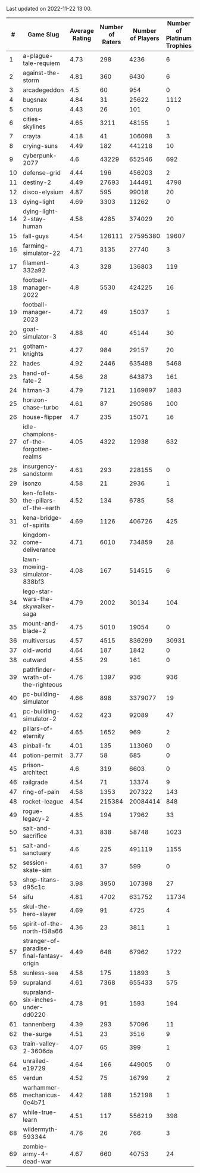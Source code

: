 Last updated on 2022-11-22 13:00.


|#|Game Slug|Average Rating|Number of Raters|Number of Players|Number of Platinum Trophies|Max Rarity (%)|
|---|---|---|---|---|---|---|
|1|a-plague-tale-requiem|4.73|298|4236|6|93|
|2|against-the-storm|4.81|360|6430|6|25|
|3|arcadegeddon|4.5|60|954|0|94|
|4|bugsnax|4.84|31|25622|1112|97|
|5|chorus|4.43|26|101|0|85|
|6|cities-skylines|4.65|3211|48155|1|76|
|7|crayta|4.18|41|106098|3|23|
|8|crying-suns|4.49|182|441218|10|65|
|9|cyberpunk-2077|4.6|43229|652546|692|62|
|10|defense-grid|4.44|196|456203|2|80|
|11|destiny-2|4.49|27693|144491|4798|95|
|12|disco-elysium|4.87|595|99018|20|28|
|13|dying-light|4.69|3303|11262|0|97|
|14|dying-light-2-stay-human|4.58|4285|374029|20|0.5|
|15|fall-guys|4.54|126111|27595380|19607|4|
|16|farming-simulator-22|4.71|3135|27740|3|80|
|17|filament-332a92|4.3|328|136803|119|93|
|18|football-manager-2022|4.8|5530|424225|16|49|
|19|football-manager-2023|4.72|49|15037|1|80|
|20|goat-simulator-3|4.88|40|45144|30|90|
|21|gotham-knights|4.27|984|29157|20|34|
|22|hades|4.92|2446|635488|5468|89|
|23|hand-of-fate-2|4.56|28|643873|161|72|
|24|hitman-3|4.79|7121|1169897|1883|48|
|25|horizon-chase-turbo|4.61|87|290586|100|83|
|26|house-flipper|4.7|235|15071|16|93|
|27|idle-champions-of-the-forgotten-realms|4.05|4322|12938|632|9|
|28|insurgency-sandstorm|4.61|293|228155|0|6|
|29|isonzo|4.58|21|2936|1|61|
|30|ken-follets-the-pillars-of-the-earth|4.52|134|6785|58|49|
|31|kena-bridge-of-spirits|4.69|1126|406726|425|94|
|32|kingdom-come-deliverance|4.71|6010|734859|28|30|
|33|lawn-mowing-simulator-838bf3|4.08|167|514515|6|88|
|34|lego-star-wars-the-skywalker-saga|4.79|2002|30134|104|98|
|35|mount-and-blade-2|4.75|5010|19054|0|4|
|36|multiversus|4.57|4515|836299|30931|78|
|37|old-world|4.64|187|1842|0|86|
|38|outward|4.55|29|161|0|83|
|39|pathfinder-wrath-of-the-righteous|4.76|1397|936|936|38|
|40|pc-building-simulator|4.66|898|3379077|19|48|
|41|pc-building-simulator-2|4.62|423|92089|47|75|
|42|pillars-of-eternity|4.65|1652|969|2|80|
|43|pinball-fx|4.01|135|113060|0|86|
|44|potion-permit|3.77|58|685|0|98|
|45|prison-architect|4.6|319|6603|0|40|
|46|railgrade|4.54|71|13374|9|98|
|47|ring-of-pain|4.58|1353|207322|143|96|
|48|rocket-league|4.54|215384|20084414|848|75|
|49|rogue-legacy-2|4.85|194|17962|33|0.8|
|50|salt-and-sacrifice|4.31|838|58748|1023|91|
|51|salt-and-sanctuary|4.6|225|491119|1155|83|
|52|session-skate-sim|4.61|37|599|0|27|
|53|shop-titans-d95c1c|3.98|3950|107398|27|98|
|54|sifu|4.81|4702|631752|11734|96|
|55|skul-the-hero-slayer|4.69|91|4725|4|96|
|56|spirit-of-the-north-f58a66|4.36|23|3811|1|58|
|57|stranger-of-paradise-final-fantasy-origin|4.49|648|67962|1722|98|
|58|sunless-sea|4.58|175|11893|3|37|
|59|supraland|4.61|7368|655433|575|99|
|60|supraland-six-inches-under-dd0220|4.78|91|1593|194|99|
|61|tannenberg|4.39|293|57096|11|85|
|62|the-surge|4.51|23|3516|9|94|
|63|train-valley-2-3606da|4.07|65|399|1|88|
|64|unrailed-e19729|4.64|166|449005|0|3|
|65|verdun|4.52|75|16799|2|72|
|66|warhammer-mechanicus-0e4b71|4.42|188|152198|1|24|
|67|while-true-learn|4.51|117|556219|398|93|
|68|wildermyth-593344|4.76|26|766|3|0.4|
|69|zombie-army-4-dead-war|4.67|660|40753|24|66|
